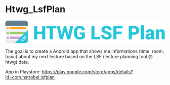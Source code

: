 # Htwg_LsfPlan
![Logo](Logo/horizontal.png)

The goal is to create a Android app that shows me informations (time, room, topic)  about my next lecture based on the LSF (lecture planning tool @ htwg) data.  

App in Playstore: https://play.google.com/store/apps/details?id=com.hstrobel.lsfplan
